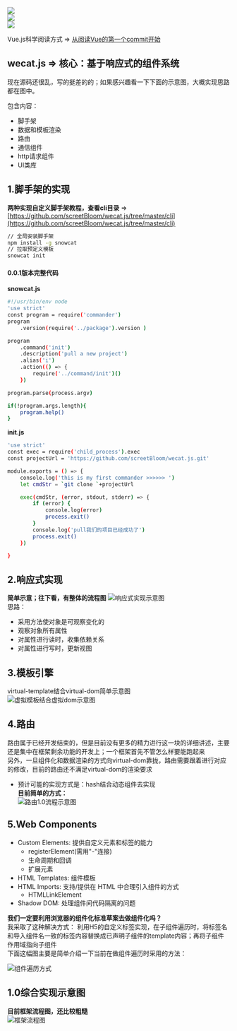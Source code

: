 
![](https://img.shields.io/badge/%E8%84%9A%E6%89%8B%E6%9E%B6cli-0.0.1%7Cnode%7Cnpm%7Ccommander%7Cgit-brightgreen.svg)    
![](https://img.shields.io/badge/%E6%A8%A1%E6%9D%BF%E5%BC%95%E6%93%8Etemplate-0.0.1%7Creg%7Cnew%20Function-brightgreen.svg)    
![](https://img.shields.io/badge/%E8%B7%AF%E7%94%B1router-1.0.0%7Chash%7Clazy%20load%7Chook%20function-brightgreen.svg)   

Vue.js科学阅读方式 => [从阅读Vue的第一个commit开始](https://github.com/screetBloom/wecat.js/tree/master/How_to_read_Vue_correctly)

wecat.js => 核心：基于响应式的组件系统
---

现在源码还很乱，写的挺差的的；如果感兴趣看一下下面的示意图，大概实现思路都在图中。

包含内容：
- 脚手架 
- 数据和模板渲染
- 路由
- 通信组件
- http请求组件 
- UI类库

1.脚手架的实现
---  
**两种实现自定义脚手架教程，查看cli目录** => [https://github.com/screetBloom/wecat.js/tree/master/cli](https://github.com/screetBloom/wecat.js/tree/master/cli)

```bash
// 全局安装脚手架
npm install -g snowcat
// 拉取预定义模板
snowcat init
```        

####  0.0.1版本完整代码
**snowcat.js**
```bash
#!/usr/bin/env node
'use strict'
const program = require('commander')
program
    .version(require('../package').version )

program
    .command('init')
    .description('pull a new project')
    .alias('i')
    .action(() => {
        require('../command/init')()
    })

program.parse(process.argv)

if(!program.args.length){
    program.help()
}
```   
    
 **init.js**
```bash
'use strict'
const exec = require('child_process').exec
const projectUrl = 'https://github.com/screetBloom/wecat.js.git'

module.exports = () => {
    console.log('this is my first commander >>>>>> ')
    let cmdStr = `git clone `+projectUrl

    exec(cmdStr, (error, stdout, stderr) => {
        if (error) {
            console.log(error)
            process.exit()
        }
        console.log('pull我们的项目已经成功了')
        process.exit()
    })

}
```


     
     
2.响应式实现
---
**简单示意；往下看，有整体的流程图**
![响应式实现示意图](http://7xl4c6.com1.z0.glb.clouddn.com/FselYryU-RVQc4Bb4wnh4Uu81Q8N)     
思路：   
- 采用方法使对象是可观察变化的
- 观察对象所有属性
- 对属性进行读时，收集依赖关系
- 对属性进行写时，更新视图

3.模板引擎
---
virtual-template结合virtual-dom简单示意图       
![虚拟模板结合虚拟dom示意图](http://7xl4c6.com1.z0.glb.clouddn.com/Fpq5bEp2oZPPBXPsHwpFc1wshiOj)  

4.路由
---
路由属于已经开发结束的，但是目前没有更多的精力进行这一块的详细讲述，主要还是集中在框架剩余功能的开发上；一个框架首先不管怎么样要能跑起来    
另外，一旦组件化和数据渲染的方式向virtual-dom靠拢，路由需要跟着进行对应的修改，目前的路由还不满足virtual-dom的渲染要求          
- 预计可能的实现方式是：hash结合动态组件去实现      
**目前简单的方式：**    
![路由1.0流程示意图](http://7xl4c6.com1.z0.glb.clouddn.com/Fiz-dYfMNS0FZH70iGbZ45cZnMrV)  

5.Web Components 
---
- Custom Elements: 提供自定义元素和标签的能力
    - registerElement(需用"-"连接)
    - 生命周期和回调
    - 扩展元素
- HTML Templates: 组件模板
- HTML Imports: 支持/提供在 HTML 中合理引入组件的方式
    - HTMLLinkElement
- Shadow DOM: 处理组件间代码隔离的问题      

**我们一定要利用浏览器的组件化标准草案去做组件化吗？**        
我采取了这种解决方式： 利用H5的自定义标签实现，在子组件遍历时，将标签名和导入组件名一致的标签内容替换成已声明子组件的template内容；再将子组件作用域指向子组件       
下面这幅图主要是简单介绍一下当前在做组件遍历时采用的方法：    

![组件遍历方式](http://7xl4c6.com1.z0.glb.clouddn.com/Fk_gXH-Is7pneNWTJf9XqlMvVEyT)


1.0综合实现示意图
---
**目前框架流程图，还比较粗糙**    
![框架流程图](http://7xl4c6.com1.z0.glb.clouddn.com/FlPWkwa-hNjhdMEHT49949azsKT7)  







